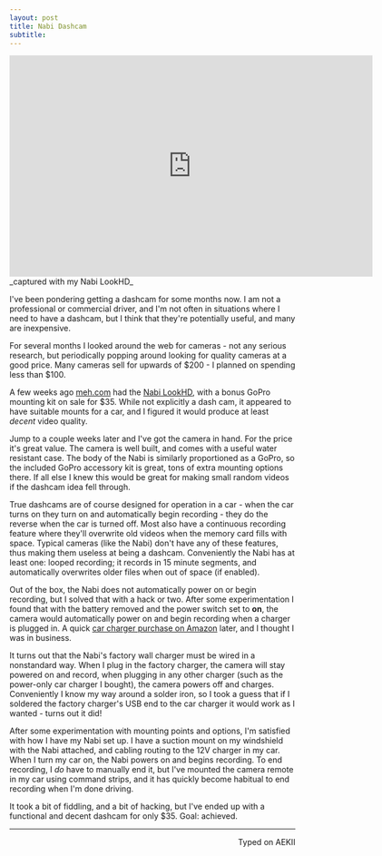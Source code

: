 ```yaml
---
layout: post
title: Nabi Dashcam
subtitle:
---
```


<div class="video-container"><iframe title="YouTube video player" class="youtube-player" type="text/html"
width="640" height="390" src="http://www.youtube.com/embed/C7MoADT-xfo"
frameborder="0" allowFullScreen></iframe></div>
_captured with my Nabi LookHD_

I've been pondering getting a dashcam for some months now. I am not a professional or commercial driver, and I'm not often in situations where I need to have a dashcam, but I think that they're potentially useful, and many are inexpensive.

For several months I looked around the web for cameras - not any serious research, but periodically popping around looking for quality cameras at a good price. Many cameras sell for upwards of $200 - I planned on spending less than $100.

A few weeks ago [meh.com](https://meh.com/) had the [Nabi LookHD](https://meh.com/deals/nabi-square-hd-camera-and-GoPro-accessory-kit), with a bonus GoPro mounting kit on sale for $35. While not explicitly a dash cam, it appeared to have suitable mounts for a car, and I figured it would produce at least _decent_ video quality.

Jump to a couple weeks later and I've got the camera in hand. For the price it's great value. The camera is well built, and comes with a useful water resistant case. The body of the Nabi is similarly proportioned as a GoPro, so the included GoPro accessory kit is great, tons of extra mounting options there. If all else I knew this would be great for making small random videos if the dashcam idea fell through.

True dashcams are of course designed for operation in a car - when the car turns on they turn on and automatically begin recording - they do the reverse when the car is turned off. Most also have a continuous recording feature where they'll overwrite old videos when the memory card fills with space. Typical cameras (like the Nabi) don't have any of these features, thus making them useless at being a dashcam. Conveniently the Nabi has at least one: looped recording; it records in 15 minute segments, and automatically overwrites older files when out of space (if enabled).

Out of the box, the Nabi does not automatically power on or begin recording, but I solved that with a hack or two. After some experimentation I found that with the battery removed and the power switch set to **on**, the camera would automatically power on and begin recording when a charger is plugged in. A quick [car charger purchase on Amazon](https://www.amazon.com/gp/product/B01DXCPU7Y/ref=oh_aui_detailpage_o03_s00?ie=UTF8&psc=1) later, and I thought I was in business.

It turns out that the Nabi's factory wall charger must be wired in a nonstandard way. When I plug in the factory charger, the camera will stay powered on and record, when plugging in any other charger (such as the power-only car charger I bought), the camera powers off and charges. Conveniently I know my way around a solder iron, so I took a guess that if I soldered the factory charger's USB end to the car charger it would work as I wanted - turns out it did!

After some experimentation with mounting points and options, I'm satisfied with how I have my Nabi set up. I have a suction mount on my windshield with the Nabi attached, and cabling routing to the 12V charger in my car. When I turn my car on, the Nabi powers on and begins recording. To end recording, I _do_ have to manually end it, but I've mounted the camera remote in my car using command strips, and it has quickly become habitual to end recording when I'm done driving.

It took a bit of fiddling, and a bit of hacking, but I've ended up with a functional and decent dashcam for only $35. Goal: achieved.


---
<p align="right">Typed on AEKII</p>
